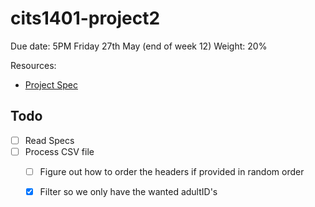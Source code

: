 # cits1401-project2

Due date: 5PM Friday 27th May (end of week 12)
Weight: 20%

Resources:
  + [Project Spec](https://lms.uwa.edu.au/bbcswebdav/pid-2598858-dt-content-rid-36576430_1/xid-36576430_1)
 
## Todo

+ [ ] Read Specs
+ [ ] Process CSV file
  + [ ] Figure out how to order the headers if provided in random order
  + [x] Filter so we only have the wanted adultID's

